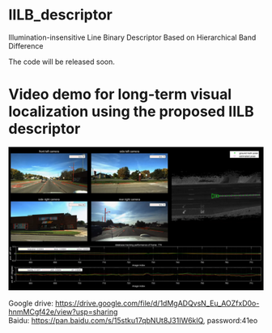 # IILB_descriptor
Illumination-insensitive Line Binary Descriptor Based on Hierarchical Band Difference

The code will be released soon.


# Video demo for long-term visual localization using the proposed IILB descriptor

![](https://github.com/roylin1229/IILB_descriptor/blob/main/img.png)

Google drive: https://drive.google.com/file/d/1dMgADQvsN_Eu_AOZfxD0o-hnmMCgf42e/view?usp=sharing  
Baidu: https://pan.baidu.com/s/15stku17qbNUt8J31IW6klQ, password:41eo
